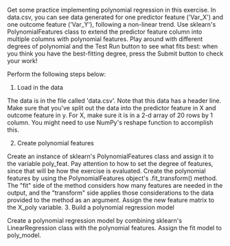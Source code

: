 Get some practice implementing polynomial regression in this exercise. In data.csv, you can see data generated for one predictor feature ('Var_X') and one outcome feature ('Var_Y'), following a non-linear trend. Use sklearn's PolynomialFeatures class to extend the predictor feature column into multiple columns with polynomial features. Play around with different degrees of polynomial and the Test Run button to see what fits best: when you think you have the best-fitting degree, press the Submit button to check your work!

   Perform the following steps below:
 1. Load in the data

The data is in the file called 'data.csv'. Note that this data has a header line.
Make sure that you've split out the data into the predictor feature in X and outcome feature in y.
 For X, make sure it is in a 2-d array of 20 rows by 1 column. You might need to use NumPy's reshape function to accomplish this.
 
 2. Create polynomial features

Create an instance of sklearn's PolynomialFeatures class and assign it to the variable poly_feat. Pay attention to how to set the degree of features, since that will be how the exercise is evaluated.
Create the polynomial features by using the PolynomialFeatures object's .fit_transform() method. The "fit" side of the method considers how many features are needed in the output, and the "transform" side applies those considerations to the data provided to the method as an argument. Assign the new feature matrix to the X_poly variable.
3. Build a polynomial regression model

Create a polynomial regression model by combining sklearn's LinearRegression class with the polynomial features. Assign the fit model to poly_model.
